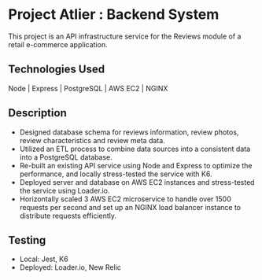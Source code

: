 # Project Atlier : Backend System

This project is an API infrastructure service for the Reviews module of a retail e-commerce application.

## Technologies Used

Node | Express | PostgreSQL | AWS EC2 | NGINX

## Description

- Designed database schema for reviews information, review photos, review characteristics and review meta data.
- Utilized an ETL process to combine data sources into a consistent data into a PostgreSQL database.
- Re-built an existing API service using Node and Express to optimize the performance, and locally stress-tested the service with K6.
- Deployed server and database on AWS EC2 instances and stress-tested the service using Loader.io.
- Horizontally scaled 3 AWS EC2 microservice to handle over 1500 requests per second and set up an NGINX load balancer instance to distribute requests efficiently.

## Testing

- Local: Jest, K6
- Deployed: Loader.io, New Relic
